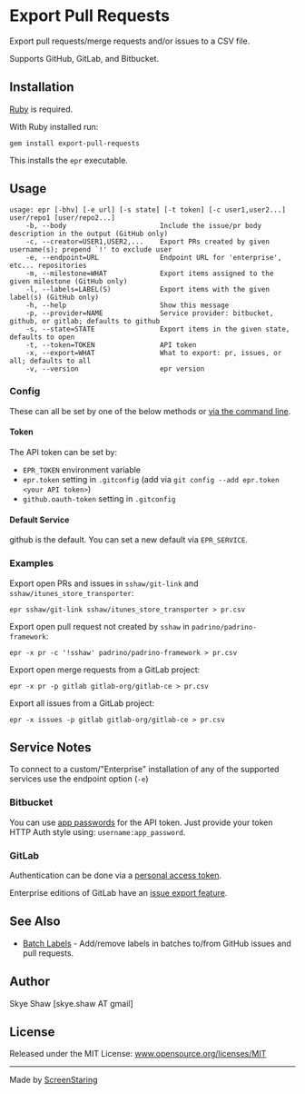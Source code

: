 # Export Pull Requests

Export pull requests/merge requests and/or issues to a CSV file.

Supports GitHub, GitLab, and Bitbucket.

## Installation

[Ruby](https://www.ruby-lang.org/en/documentation/installation/) is required.

With Ruby installed run:

    gem install export-pull-requests

This installs the `epr` executable.

## Usage

    usage: epr [-bhv] [-e url] [-s state] [-t token] [-c user1,user2...] user/repo1 [user/repo2...]
        -b, --body                       Include the issue/pr body description in the output (GitHub only)
        -c, --creator=USER1,USER2,...    Export PRs created by given username(s); prepend `!' to exclude user
        -e, --endpoint=URL               Endpoint URL for 'enterprise', etc... repositories
        -m, --milestone=WHAT             Export items assigned to the given milestone (GitHub only)
        -l, --labels=LABEL(S)            Export items with the given label(s) (GitHub only)
        -h, --help                       Show this message
        -p, --provider=NAME              Service provider: bitbucket, github, or gitlab; defaults to github
        -s, --state=STATE                Export items in the given state, defaults to open
        -t, --token=TOKEN                API token
        -x, --export=WHAT                What to export: pr, issues, or all; defaults to all
        -v, --version                    epr version

### Config

These can all be set by one of the below methods or [via the command line](#usage).

#### Token

The API token can be set by:

* `EPR_TOKEN` environment variable
* `epr.token` setting in `.gitconfig` (add via `git config --add epr.token <your API token>`)
* `github.oauth-token` setting in `.gitconfig`

#### Default Service

github is the default. You can set a new default via `EPR_SERVICE`.

### Examples

Export open PRs and issues in `sshaw/git-link` and `sshaw/itunes_store_transporter`:

    epr sshaw/git-link sshaw/itunes_store_transporter > pr.csv

Export open pull request not created by `sshaw` in `padrino/padrino-framework`:

    epr -x pr -c '!sshaw' padrino/padrino-framework > pr.csv

Export open merge requests from a GitLab project:

    epr -x pr -p gitlab gitlab-org/gitlab-ce > pr.csv

Export all issues from a GitLab project:

    epr -x issues -p gitlab gitlab-org/gitlab-ce > pr.csv

## Service Notes

To connect to a custom/"Enterprise" installation of any of the supported services use the endpoint option (`-e`)

### Bitbucket

You can use [app passwords](https://confluence.atlassian.com/bitbucket/app-passwords-828781300.html) for the API token.
Just provide your token HTTP Auth style using: `username:app_password`.

### GitLab

Authentication can be done via a [personal access token](https://gitlab.com/profile/personal_access_tokens).

Enterprise editions of GitLab have an [issue export feature](https://docs.gitlab.com/ee/user/project/issues/csv_export.html).

## See Also

- [Batch Labels](https://github.com/sshaw/batchlabels) - Add/remove labels in batches to/from GitHub issues and pull requests.

## Author

Skye Shaw [skye.shaw AT gmail]

## License

Released under the MIT License: www.opensource.org/licenses/MIT

---

Made by [ScreenStaring](http://screenstaring.com)
